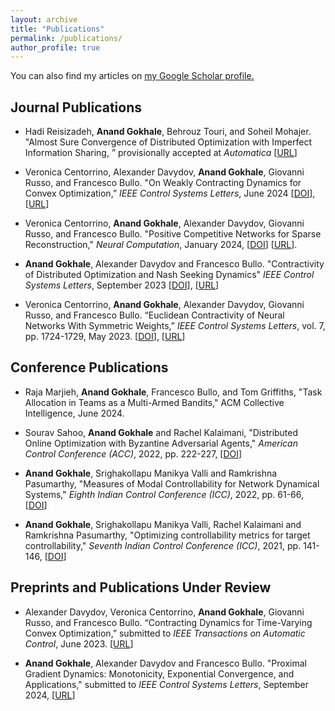 ```yaml
---
layout: archive
title: "Publications"
permalink: /publications/
author_profile: true
---
```


You can also find my articles on <u><a href="https://scholar.google.com/citations?user=MBXSYV0AAAAJ&hl=en">my Google Scholar profile</a>.</u>



Journal Publications
------

* Hadi Reisizadeh, <b>Anand Gokhale</b>, Behrouz Touri, and Soheil Mohajer. "Almost Sure Convergence of Distributed Optimization with Imperfect Information Sharing, ” provisionally accepted at <i>Automatica</i> [[URL](https://arxiv.org/abs/2210.05897)]

* Veronica Centorrino, Alexander Davydov, <b>Anand Gokhale</b>, Giovanni Russo, and Francesco Bullo. "On Weakly Contracting Dynamics for Convex Optimization,” <i>IEEE Control Systems Letters</i>, June 2024 [[DOI](https://doi.org/10.1109/LCSYS.2024.3414348)], [[URL](https://arxiv.org/abs/2403.07572)]

* Veronica Centorrino, <b>Anand Gokhale</b>, Alexander Davydov, Giovanni Russo, and Francesco Bullo. "Positive Competitive Networks for Sparse Reconstruction," <i>Neural Computation</i>, January 2024, [[DOI](https://doi.org/10.1162/neco_a_01657)] [[URL](https://arxiv.org/abs/2311.03821)].

* <b>Anand Gokhale</b>, Alexander Davydov and Francesco Bullo. "Contractivity of Distributed Optimization and Nash Seeking Dynamics" <i>IEEE Control Systems Letters</i>, September 2023 [[DOI](https://doi.org/10.1109/LCSYS.2023.3341987)], [[URL](https://arxiv.org/abs/2309.05873)]

* Veronica Centorrino, <b>Anand Gokhale</b>, Alexander Davydov, Giovanni Russo, and Francesco Bullo. “Euclidean Contractivity of Neural Networks With Symmetric Weights,” <i>IEEE Control Systems Letters</i>, vol. 7, pp. 1724-1729, May 2023. [[DOI](https://doi.org/10.1109/LCSYS.2023.3278250)], [[URL](https://arxiv.org/abs/2302.13452)]


Conference Publications
------

* Raja Marjieh, <b>Anand Gokhale</b>, Francesco Bullo, and Tom Griffiths, "Task Allocation in Teams as a Multi-Armed Bandits," ACM Collective Intelligence, June 2024. 

* Sourav Sahoo, <b>Anand Gokhale</b> and Rachel Kalaimani, "Distributed Online Optimization with Byzantine Adversarial Agents,"  <i>American Control Conference (ACC)</i>, 2022, pp. 222-227, [[DOI](https://doi.org/10.23919/ACC53348.2022.9867506)]

* <b>Anand Gokhale</b>, Srighakollapu Manikya Valli and Ramkrishna Pasumarthy, "Measures of Modal Controllability for Network Dynamical Systems,"  <i>Eighth Indian Control Conference (ICC)</i>, 2022, pp. 61-66, [[DOI](https://doi.org/10.1109/ICC56513.2022.10093332)]


* <b>Anand Gokhale</b>, Srighakollapu Manikya Valli, Rachel Kalaimani and Ramkrishna Pasumarthy, "Optimizing controllability metrics for target controllability," <i>Seventh Indian Control Conference (ICC)</i>, 2021, pp. 141-146, [[DOI](https://doi.org/10.1109/ICC54714.2021.9703184)]

Preprints and Publications Under Review
------

* Alexander Davydov, Veronica Centorrino, <b>Anand Gokhale</b>, Giovanni Russo, and Francesco Bullo. “Contracting Dynamics for Time-Varying Convex Optimization,” submitted to <i>IEEE Transactions on Automatic Control</i>, June 2023. [[URL](https://arxiv.org/abs/2305.15595)]

* <b>Anand Gokhale</b>, Alexander Davydov and Francesco Bullo. "Proximal Gradient Dynamics: Monotonicity, Exponential Convergence, and Applications," submitted to <i>IEEE Control Systems Letters</i>, September 2024, [[URL](https://arxiv.org/abs/2409.10664)]
